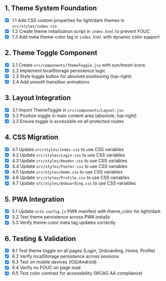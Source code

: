 ## 1. Theme System Foundation
- [x] 1.1 Add CSS custom properties for light/dark themes in `src/styles/index.css`
- [x] 1.2 Create theme initialization script in `index.html` to prevent FOUC
- [x] 1.3 Add meta theme-color tag in `index.html` with dynamic color support

## 2. Theme Toggle Component
- [x] 2.1 Create `src/components/ThemeToggle.jsx` with sun/moon icons
- [x] 2.2 Implement localStorage persistence logic
- [x] 2.3 Style toggle button for absolute positioning (top-right)
- [x] 2.4 Add smooth transition animations

## 3. Layout Integration
- [x] 3.1 Import ThemeToggle in `src/components/Layout.jsx`
- [x] 3.2 Position toggle in main content area (absolute, top-right)
- [x] 3.3 Ensure toggle is accessible on all protected routes

## 4. CSS Migration
- [x] 4.1 Update `src/styles/index.css` to use CSS variables
- [x] 4.2 Update `src/styles/Login.css` to use CSS variables
- [x] 4.3 Update `src/styles/Header.css` to use CSS variables
- [x] 4.4 Update `src/styles/Footer.css` to use CSS variables
- [x] 4.5 Update `src/styles/Home.css` to use CSS variables
- [x] 4.6 Update `src/styles/Profile.css` to use CSS variables
- [x] 4.7 Update `src/styles/Onboarding.css` to use CSS variables

## 5. PWA Integration
- [x] 5.1 Update `vite.config.js` PWA manifest with theme_color for light/dark
- [x] 5.2 Test theme persistence across PWA installs
- [x] 5.3 Verify theme-color meta tag updates correctly

## 6. Testing & Validation
- [x] 6.1 Test theme toggle on all pages (Login, Onboarding, Home, Profile)
- [x] 6.2 Verify localStorage persistence across sessions
- [x] 6.3 Test on mobile devices (iOS/Android)
- [x] 6.4 Verify no FOUC on page load
- [x] 6.5 Test color contrast for accessibility (WCAG AA compliance)
